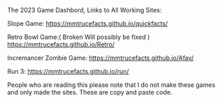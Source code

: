 The 2023 Game Dashbord,
Links to All Working Sites:

Slope Game: https://mmtrucefacts.github.io/quickfacts/

Retro Bowl Game:( Broken Will possibly be fixed ) https://mmtrucefacts.github.io/Retro/

Incremancer Zombie Game: https://mmtrucefacts.github.io/Afav/

Run 3: https://mmtrucefacts.github.io/run/

People who are reading this please note that I do not make these games and only made the sites. These are copy and paste code.